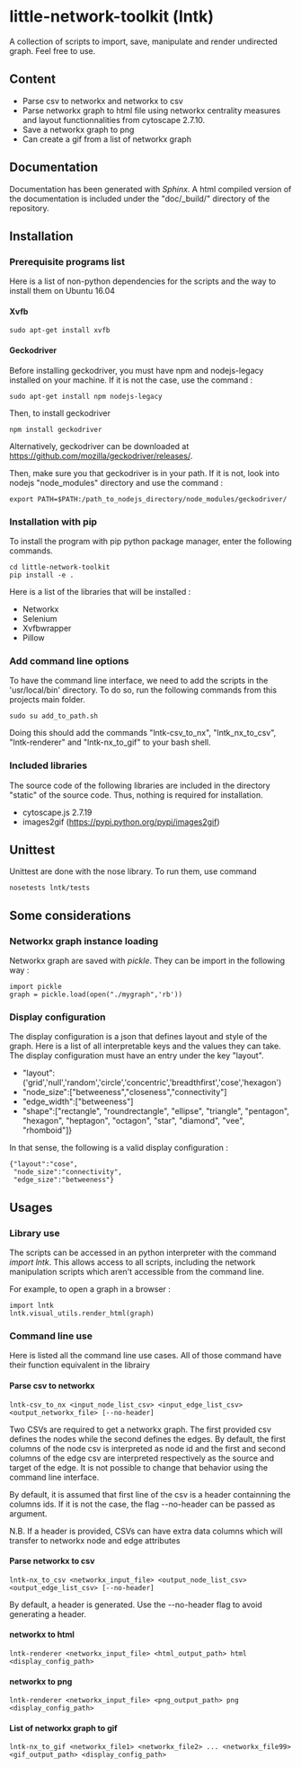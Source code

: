 # little-network-toolkit (lntk)

A collection of scripts to import, save, manipulate and render undirected graph. Feel free to use.

## Content

- Parse csv to networkx and networkx to csv
- Parse networkx graph to html file using networkx centrality measures and layout functionnalities from cytoscape 2.7.10.
- Save a networkx graph to png
- Can create a gif from a list of networkx graph

## Documentation

Documentation has been generated with *Sphinx*. A html compiled version of the documentation is included under the "doc/_build/" directory of the repository.

## Installation

### Prerequisite programs list

Here is a list of non-python dependencies for the scripts and the way to install them on Ubuntu 16.04

#### Xvfb

    sudo apt-get install xvfb

#### Geckodriver

Before installing geckodriver, you must have npm and nodejs-legacy installed on your machine. If it is not the case, use the command :

    sudo apt-get install npm nodejs-legacy

Then, to install geckodriver

    npm install geckodriver

Alternatively, geckodriver can be downloaded at https://github.com/mozilla/geckodriver/releases/.

Then, make sure you that geckodriver is in your path. If it is not, look into nodejs "node_modules" directory and use the command :

    export PATH=$PATH:/path_to_nodejs_directory/node_modules/geckodriver/


### Installation with pip

To install the program with pip python package manager, enter the following commands.

    cd little-network-toolkit
    pip install -e .

Here is a list of the libraries that will be installed :

- Networkx
- Selenium
- Xvfbwrapper
- Pillow

### Add command line options

To have the command line interface, we need to add the scripts in the 'usr/local/bin' directory. To do so, run the following commands from this projects main folder.

    sudo su add_to_path.sh

Doing this should add the commands "lntk-csv_to_nx", "lntk_nx_to_csv", "lntk-renderer" and "lntk-nx_to_gif" to your bash shell.

### Included libraries

The source code of the following libraries are included in the directory "static" of the source code. Thus, nothing is required for installation.

- cytoscape.js 2.7.19
- images2gif (https://pypi.python.org/pypi/images2gif)

## Unittest

Unittest are done with the nose library. To run them, use command

    nosetests lntk/tests

## Some considerations

### Networkx graph instance loading

Networkx graph are saved with *pickle*. They can be import in the following way :

    import pickle
    graph = pickle.load(open("./mygraph",'rb'))

### Display configuration

The display configuration is a json that defines layout and style of the graph. Here is a list of all interpretable keys and the values they can take. The display configuration must have an entry under the key "layout".

- "layout":('grid','null','random','circle','concentric','breadthfirst','cose','hexagon')
- "node_size":["betweeness","closeness","connectivity"]
- "edge_width":["betweeness"]
- "shape":["rectangle", "roundrectangle", "ellipse", "triangle", "pentagon", "hexagon", "heptagon", "octagon", "star", "diamond", "vee", "rhomboid"]}

In that sense, the following is a valid display configuration :

    {"layout":"cose",
     "node_size":"connectivity",
     "edge_size":"betweeness"}

## Usages

### Library use

The scripts can be accessed in an python interpreter with the command *import lntk*. This allows access to all scripts, including the network manipulation scripts which aren't accessible from the command line.

For example, to open a graph in a browser :

    import lntk
    lntk.visual_utils.render_html(graph)


### Command line use

Here is listed all the command line use cases. All of those command have their function equivalent in the librairy

#### Parse csv to networkx

    lntk-csv_to_nx <input_node_list_csv> <input_edge_list_csv> <output_networkx_file> [--no-header]

Two CSVs are required to get a networkx graph. The first provided csv defines the nodes while the second defines the edges. By default, the first columns of the node csv is interpreted as node id and the first and second columns of the edge csv are interpreted respectively as the source and target of the edge. It is not possible to change that behavior using the command line interface.

By default, it is assumed that first line of the csv is a header containning the columns ids. If it is not the case, the flag --no-header can be passed as argument.

N.B. If a header is provided, CSVs can have extra data columns which will transfer to networkx node and edge attributes

#### Parse networkx to csv

    lntk-nx_to_csv <networkx_input_file> <output_node_list_csv> <output_edge_list_csv> [--no-header]

By default, a header is generated. Use the --no-header flag to avoid generating a header.

#### networkx to html

    lntk-renderer <networkx_input_file> <html_output_path> html <display_config_path> 

#### networkx to png

    lntk-renderer <networkx_input_file> <png_output_path> png <display_config_path>

#### List of networkx graph to gif

    lntk-nx_to_gif <networkx_file1> <networkx_file2> ... <networkx_file99> <gif_output_path> <display_config_path>

